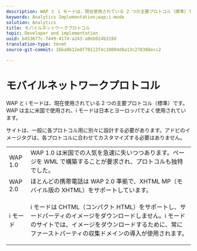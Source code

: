 ```yaml
---
description: WAP と i モードは、現在使用されている 2 つの主要プロトコル（標準）です。WAP は主に米国で使用され、i モードは日本とヨーロッパでよく使用されています。
keywords: Analytics Implementation;wap;i-mode
solution: Analytics
title: モバイルネットワークプロトコル
topic: Developer and implementation
uuid: b453677c-7449-4174-a243-a0eb024b319d
translation-type: tm+mt
source-git-commit: 16ba0b12e0f70112f4c10804d0a13c278388ecc2

---
```



# モバイルネットワークプロトコル

WAP と i モードは、現在使用されている 2 つの主要プロトコル（標準）です。WAP は主に米国で使用され、i モードは日本とヨーロッパでよく使用されています。

サイトは、一般に各プロトコル用に別々に設計する必要があります。アドビのイメージタグは、各プロトコルに合わせてカスタマイズする必要はありません。

<table id="table_EBE71664615F48E28B05C767ABDA062B"> 
 <tbody> 
  <tr> 
   <td colname="col1"> WAP 1.0 </td> 
   <td colname="col2"> WAP 1.0 は米国での人気を急速に失いつつあります。ページを WML で構築することが要求され、プロトコルも独特でした。 </td> 
  </tr> 
  <tr> 
   <td colname="col1"> WAP 2.0 </td> 
   <td colname="col2"> ほとんどの携帯電話は WAP 2.0 準拠で、XHTML MP（モバイル版の XHTML）をサポートしています。 </td> 
  </tr> 
  <tr> 
   <td colname="col1"> i モード </td> 
   <td colname="col2"> <p> i モードは CHTML（コンパクト HTML）をサポートし、サードパーティのイメージをダウンロードしません。i モードのサイトでは、イメージをダウンロードするために、常にファーストパーティの収集ドメインの導入が使用されます。 </p> </td> 
  </tr> 
 </tbody> 
</table>

